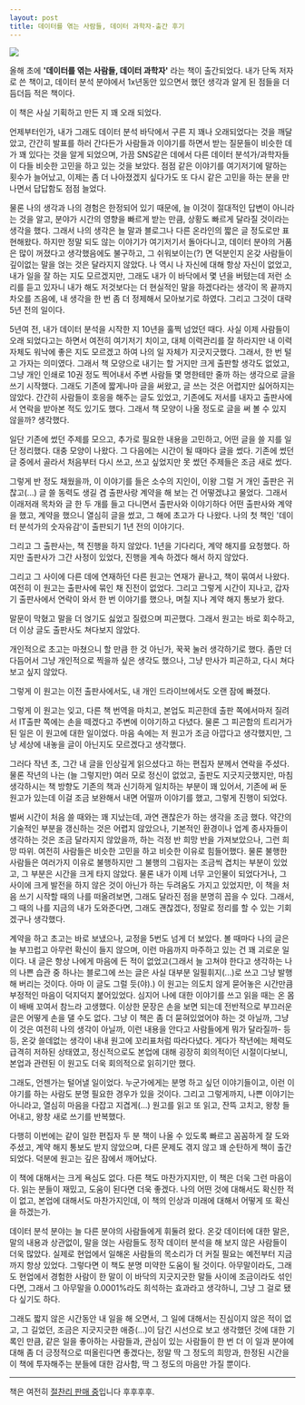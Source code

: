 ```yaml
---
layout: post
title: 데이터를 엮는 사람들, 데이터 과학자-출간 후기
---
```


[![](https://cojette.files.wordpress.com/2023/03/image-1.png?w=500)](https://cojette.files.wordpress.com/2023/03/image-1.png?w=500)

올해 초에 **'데이터를 엮는 사람들, 데이터 과학자'** 라는 책이 출간되었다. 내가 단독 저자로 쓴 책이고, 데이터 분석 분야에서 1x년동안 있으면서 했던 생각과 알게 된 점들을 더듬더듬 적은 책이다.

이 책은 사실 기획하고 만든 지 꽤 오래 되었다.

언제부터인가, 내가 그래도 데이터 분석 바닥에서 구른 지 꽤나 오래되었다는 것을 깨달았고, 간간히 발표를 하러 간다든가 사람들과 이야기를 하면서 받는 질문들이 비슷한 데가 꽤 있다는 것을 알게 되었으며, 가끔 SNS같은 데에서 다른 데이터 분석가/과학자들이 다들 비슷한 고민을 하고 있는 것을 보았다. 점점 같은 이야기를 여기저기에 말하는 횟수가 늘어났고, 이제는 좀 더 나아졌겠지 싶다가도 또 다시 같은 고민을 하는 분을 만나면서 답답함도 점점 늘었다.

물론 나의 생각과 나의 경험은 한정되어 있기 때문에, 늘 이것이 절대적인 답변이 아니라는 것을 알고, 분야가 시간의 영향을 빠르게 받는 만큼, 상황도 빠르게 달라질 것이라는 생각을 했다. 그래서 나의 생각은 늘 말과 블로그나 다른 온라인의 짧은 글 정도로만 표현해왔다. 하지만 정말 되도 않는 이야기가 여기저기서 돌아다니고, 데이터 분야의 거품은 많이 꺼졌다고 생각했음에도 불구하고, 그 쉬워보이는(?) 면 덕분인지 온갖 사람들이 깊이없는 말을 얹는 것은 달라지지 않았다. 나 역시 나 자신에 대해 항상 자신이 없었고, 내가 일을 잘 하는 지도 모르겠지만, 그래도 내가 이 바닥에서 몇 년을 버텼는데 저런 소리를 듣고 있자니 내가 해도 저것보다는 더 현실적인 말을 하겠다라는 생각이 목 끝까지 차오를 즈음에, 내 생각을 한 번 좀 더 정제해서 모아보기로 하였다. 그리고 그것이 대략 5년 전의 일이다.

5년여 전, 내가 데이터 분석을 시작한 지 10년을 훌쩍 넘었던 때다. 사실 이제 사람들이 오래 되었다고는 하면서 여전히 여기저기 치이고, 대체 이력관리를 잘 하라지만 내 이력 자체도 워낙에 좋은 지도 모르겠고 하여 나의 일 자체가 지긋지긋했다. 그래서, 한 번 털고 가자는 의미였다. 그래서 책 모양으로 내기는 할 거지만 크게 출판할 생각도 없었고, 그냥 개인 인쇄로 10권 정도 찍어내서 주변 사람들 몇 명한테만 줄까 하는 생각으로 글을 쓰기 시작했다. 그래도 기존에 짧게나마 글을 써왔고, 글 쓰는 것은 어렵지만 싫어하지는 않았다. 간간히 사람들이 호응을 해주는 글도 있었고, 기존에도 저서를 내자고 출판사에서 연락을 받아본 적도 있기도 했다. 그래서 책 모양이 나올 정도로 글을 써 볼 수 있지 않을까? 생각했다.

일단 기존에 썼던 주제를 모으고, 추가로 필요한 내용을 고민하고, 어떤 글을 쓸 지를 일단 정리했다. 대충 모양이 나왔다. 그 다음에는 시간이 될 때마다 글을 썼다. 기존에 썼던 글 중에서 골라서 처음부터 다시 쓰고, 쓰고 싶었지만 못 썼던 주제들은 조금 새로 썼다.

그렇게 반 정도 채웠을까, 이 이야기를 들은 소수의 지인이, 이왕 그럴 거 개인 출판은 귀찮고(...) 글 쓸 동력도 생길 겸 출판사랑 계약을 해 보는 건 어떻겠냐고 물었다. 그래서 이래저래 목차와 글 한 두 개를 들고 다니면서 출판사와 이야기하다 어떤 출판사와 계약을 했고, 계약을 했으니 열심히 글을 썼고, 그 해에 초고가 다 나왔다. 나의 첫 책인 '데이터 분석가의 숫자유감'이 출판되기 1년 전의 이야기다.

그리고 그 출판사는, 책 진행을 하지 않았다. 1년을 기다리다, 계약 해지를 요청했다. 하지만 출판사가 그간 사정이 있었다, 진행을 계속 하겠다 해서 하지 않았다.

그리고 그 사이에 다른 데에 연재하던 다른 원고는 연재가 끝나고, 책이 묶여서 나왔다. 여전히 이 원고는 출판사에 묶인 채 진전이 없었다. 그리고 그렇게 시간이 지나고, 갑자기 출판사에서 연락이 와서 한 번 이야기를 했으나, 며칠 지나 계약 해지 통보가 왔다.

말문이 막혔고 말을 더 얹기도 싫었고 질렸으며 피곤했다. 그래서 원고는 바로 회수하고, 더 이상 글도 출판사도 쳐다보지 않았다.

개인적으로 초고는 마쳤으니 할 만큼 한 것 아닌가, 꾹꾹 눌러 생각하기로 했다. 좀만 더 다듬어서 그냥 개인적으로 찍을까 싶은 생각도 했으나, 그냥 만사가 피곤하고, 다시 쳐다보고 싶지 않았다.

그렇게 이 원고는 이전 출판사에서도, 내 개인 드라이브에서도 오랜 잠에 빠졌다.

그렇게 이 원고는 잊고, 다른 책 번역을 마치고, 본업도 피곤한데 출판 쪽에서마저 질려서 IT출판 쪽에는 손을 떼겠다고 주변에 이야기하고 다녔다. 물론 그 피곤함의 트리거가 된 일은 이 원고에 대한 일이었다. 마음 속에는 저 원고가 조금 아깝다고 생각했지만, 그냥 세상에 내놓을 글이 아닌지도 모르겠다고 생각했다.

그러다 작년 초, 그간 내 글을 인상깊게 읽으셨다고 하는 편집자 분께서 연락을 주셨다. 물론 작년의 나는 (늘 그렇지만) 여러 모로 정신이 없었고, 출판도 지긋지긋했지만, 마침 생각하시는 책 방향도 기존의 책과 신기하게 일치하는 부분이 꽤 있어서, 기존에 써 둔 원고가 있는데 이걸 조금 보완해서 내면 어떨까 이야기를 했고, 그렇게 진행이 되었다.

벌써 시간이 처음 쓸 때와는 꽤 지났는데, 과연 괜찮은가 하는 생각을 조금 했다. 약간의 기술적인 부분을 갱신하는 것은 어렵지 않았으나, 기본적인 환경이나 업계 종사자들이 생각하는 것은 조금 달라지지 않았을까, 하는 걱정 반 희망 반을 가져보았으나, 그런 희망 따위. 여전히 사람들은 비슷한 고민을 하고 비슷한 이유로 힘들어했다. 물론 불행한 사람들은 여러가지 이유로 불행하지만 그 불행의 그림자는 조금씩 겹치는 부분이 있었고, 그 부분은 시간을 크게 타지 않았다. 물론 내가 이제 너무 고인물이 되었다거나, 그 사이에 크게 발전을 하지 않은 것이 아닌가 하는 두려움도 가지고 있었지만, 이 책을 처음 쓰기 시작할 때의 나를 떠올려보면, 그래도 달라진 점을 분명히 꼽을 수 있다. 그래서, 그 때의 나를 지금의 내가 도와준다면, 그래도 괜찮겠다, 정말로 정리를 할 수 있는 기회겠구나 생각했다.

계약을 하고 초고는 바로 보냈으나, 교정을 5번도 넘게 더 보았다. 볼 때마다 나의 글은 늘 부끄럽고 아무런 확신이 들지 않으며, 이런 마음까지 마주하고 있는 건 꽤 괴로운 일이다. 내 글은 항상 나에게 마음에 든 적이 없었고(그래서 늘 고쳐야 한다고 생각하는 나의 나쁜 습관 중 하나는 블로그에 쓰는 글은 사실 대부분 일필휘지(...)로 쓰고 그냥 발행해 버리는 것이다. 아마 이 글도 그럴 듯(야).) 이 원고는 의도치 않게 묻어놓은 시간만큼 부정적인 마음이 덕지덕지 붙어있었다. 심지어 나에 대한 이야기를 쓰고 읽을 때는 온 몸이 배배 꼬여서 참느라 고생했다. 이상한 문장은 손을 보면 되는데 전반적으로 부끄러운 글은 어떻게 손을 댈 수도 없다. 그냥 이 책은 좀 더 묻혀있었어야 하는 것 아닐까, 그냥 이 것은 여전히 나의 생각이 아닐까, 이런 내용을 안다고 사람들에게 뭐가 달라질까- 등등, 온갖 쓸데없는 생각이 내내 원고에 꼬리표처럼 따라다녔다. 게다가 작년에는 체력도 급격히 저하된 상태였고, 정신적으로도 본업에 대해 굉장히 회의적이던 시절이다보니, 본업과 관련된 이 원고도 더욱 회의적으로 읽히기만 했다.

그래도, 언젠가는 털어낼 일이었다. 누군가에게는 분명 하고 싶던 이야기들이고, 이런 이야기를 하는 사람도 분명 필요한 경우가 있을 것이다. 그리고 그렇게까지, 나쁜 이야기는 아니라고, 열심히 마음을 다잡고 지겹게(...) 원고를 읽고 또 읽고, 잔뜩 고치고, 왕창 들어내고, 왕창 새로 쓰기를 반복했다.

다행히 이번에는 같이 일한 편집자 두 분 책이 나올 수 있도록 빠르고 꼼꼼하게 잘 도와주셨고, 계약 해지 통보도 받지 않았으며, 다른 문제도 겪지 않고 꽤 순탄하게 책이 출간되었다. 덕분에 원고는 깊은 잠에서 깨어났다.

이 책에 대해서는 크게 욕심도 없다. 다른 책도 마찬가지지만, 이 책은 더욱 그런 마음이다. 읽는 분들이 재밌고, 도움이 된다면 더욱 좋겠다. 나의 어떤 것에 대해서도 확신한 적이 없고, 본업에 대해서도 마찬가지인데, 이 책의 인상과 미래에 대해서 어떻게 또 확신을 하겠는가.

데이터 분석 분야는 늘 다른 분야의 사람들에게 휘둘려 왔다. 온갖 데이터에 대한 말은, 말의 내용과 상관없이, 말을 얹는 사람들도 정작 데이터 분석을 해 보지 않은 사람들이 더욱 많았다. 실제로 현업에서 일해온 사람들의 목소리가 더 커질 필요는 예전부터 지금까지 항상 있었다. 그렇다면 이 책도 분명 미약한 도움이 될 것이다. 아무말이라도, 그래도 현업에서 경험한 사람이 한 말이 이 바닥의 지긋지긋한 말들 사이에 조금이라도 섞인다면, 그래서 그 아무말을 0.0001%라도 희석하는 효과라고 생각하니, 그냥 그 걸로 됐다 싶기도 하다.

그래도 짧지 않은 시간동안 내 일을 해 오면서, 그 일에 대해서는 진심이지 않은 적이 없고, 그 길었던, 조금은 지긋지긋한 애증(...)이 담긴 시선으로 보고 생각했던 것에 대한 기록인 만큼, 같은 일을 좋아하는 사람들과, 관심이 있는 사람들이 한 번 더 이 일과 분야에 대해 좀 더 긍정적으로 떠올린다면 좋겠다는, 정말 딱 그 정도의 희망과, 한정된 시간을 이 책에 투자해주는 분들에 대한 감사함, 딱 그 정도의 마음만 가질 뿐이다.

----
책은 여전히 [절찬리 판매 중](http://www.yes24.com/Product/Goods/116615853)입니다 후후후후. 
